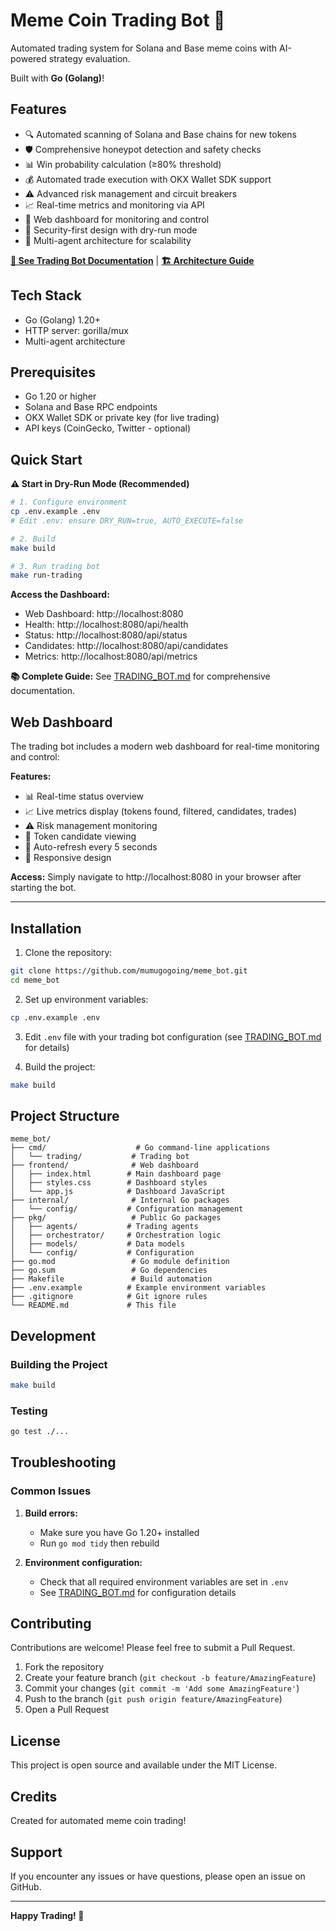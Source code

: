 # Meme Coin Trading Bot 🚀

Automated trading system for Solana and Base meme coins with AI-powered strategy evaluation.

Built with **Go (Golang)**!

## Features

- 🔍 Automated scanning of Solana and Base chains for new tokens
- 🛡️ Comprehensive honeypot detection and safety checks
- 📊 Win probability calculation (≥80% threshold)
- 💰 Automated trade execution with OKX Wallet SDK support
- ⚠️ Advanced risk management and circuit breakers
- 📈 Real-time metrics and monitoring via API
- 🎨 Web dashboard for monitoring and control
- 🔐 Security-first design with dry-run mode
- 📱 Multi-agent architecture for scalability

**[📖 See Trading Bot Documentation](TRADING_BOT.md)** | **[🏗️ Architecture Guide](ARCHITECTURE.md)**

## Tech Stack

- Go (Golang) 1.20+
- HTTP server: gorilla/mux
- Multi-agent architecture

## Prerequisites

- Go 1.20 or higher
- Solana and Base RPC endpoints
- OKX Wallet SDK or private key (for live trading)
- API keys (CoinGecko, Twitter - optional)

## Quick Start

**⚠️ Start in Dry-Run Mode (Recommended)**

```bash
# 1. Configure environment
cp .env.example .env
# Edit .env: ensure DRY_RUN=true, AUTO_EXECUTE=false

# 2. Build
make build

# 3. Run trading bot
make run-trading
```

**Access the Dashboard:**
- Web Dashboard: http://localhost:8080
- Health: http://localhost:8080/api/health
- Status: http://localhost:8080/api/status
- Candidates: http://localhost:8080/api/candidates
- Metrics: http://localhost:8080/api/metrics

**📚 Complete Guide:** See [TRADING_BOT.md](TRADING_BOT.md) for comprehensive documentation.

## Web Dashboard

The trading bot includes a modern web dashboard for real-time monitoring and control:

**Features:**
- 📊 Real-time status overview
- 📈 Live metrics display (tokens found, filtered, candidates, trades)
- ⚠️ Risk management monitoring
- 🎯 Token candidate viewing
- 🔄 Auto-refresh every 5 seconds
- 📱 Responsive design

**Access:**
Simply navigate to http://localhost:8080 in your browser after starting the bot.

---

## Installation

1. Clone the repository:
```bash
git clone https://github.com/mumugogoing/meme_bot.git
cd meme_bot
```

2. Set up environment variables:
```bash
cp .env.example .env
```

3. Edit `.env` file with your trading bot configuration (see [TRADING_BOT.md](TRADING_BOT.md) for details)

4. Build the project:
```bash
make build
```

## Project Structure

```
meme_bot/
├── cmd/                    # Go command-line applications
│   └── trading/           # Trading bot
├── frontend/              # Web dashboard
│   ├── index.html        # Main dashboard page
│   ├── styles.css        # Dashboard styles
│   └── app.js            # Dashboard JavaScript
├── internal/              # Internal Go packages
│   └── config/           # Configuration management
├── pkg/                   # Public Go packages
│   ├── agents/           # Trading agents
│   ├── orchestrator/     # Orchestration logic
│   ├── models/           # Data models
│   └── config/           # Configuration
├── go.mod                 # Go module definition
├── go.sum                 # Go dependencies
├── Makefile               # Build automation
├── .env.example          # Example environment variables
├── .gitignore            # Git ignore rules
└── README.md             # This file
```

## Development

### Building the Project

```bash
make build
```

### Testing

```bash
go test ./...
```

## Troubleshooting

### Common Issues

1. **Build errors:**
   - Make sure you have Go 1.20+ installed
   - Run `go mod tidy` then rebuild

2. **Environment configuration:**
   - Check that all required environment variables are set in `.env`
   - See [TRADING_BOT.md](TRADING_BOT.md) for configuration details

## Contributing

Contributions are welcome! Please feel free to submit a Pull Request.

1. Fork the repository
2. Create your feature branch (`git checkout -b feature/AmazingFeature`)
3. Commit your changes (`git commit -m 'Add some AmazingFeature'`)
4. Push to the branch (`git push origin feature/AmazingFeature`)
5. Open a Pull Request

## License

This project is open source and available under the MIT License.

## Credits

Created for automated meme coin trading!

## Support

If you encounter any issues or have questions, please open an issue on GitHub.

---

**Happy Trading! 🚀**